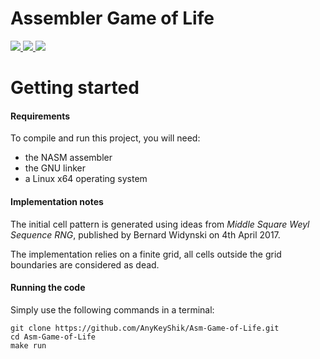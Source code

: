 # Assembler Game of Life

<a href="https://github.com/AnyKeyShik/Asm-Game-of-Life/blob/master/LICENSE">
<img src ="https://img.shields.io/github/license/AnyKeyShik/Asm-Game-of-Life.svg" />
</a>
<a href="https://github.com/AnyKeyShik/Asm-Game-of-Life/stargazers">
<img src ="https://img.shields.io/github/stars/AnyKeyShik/Asm-Game-of-Life.svg" />
</a>
<a href="https://github.com/AnyKeyShik/Asm-Game-of-Life/network">
<img src ="https://img.shields.io/github/forks/AnyKeyShik/Asm-Game-of-Life.svg" />
</a>

# Getting started

#### Requirements

To compile and run this project, you will need:
* the NASM assembler
* the GNU linker
* a Linux x64 operating system

#### Implementation notes

The initial cell pattern is generated using ideas from *Middle Square Weyl Sequence RNG*, published by Bernard Widynski on 4th April 2017. 

The implementation relies on a finite grid, all cells outside the grid boundaries are considered as dead.

#### Running the code

Simply use the following commands in a terminal:
```
git clone https://github.com/AnyKeyShik/Asm-Game-of-Life.git
cd Asm-Game-of-Life
make run
```
